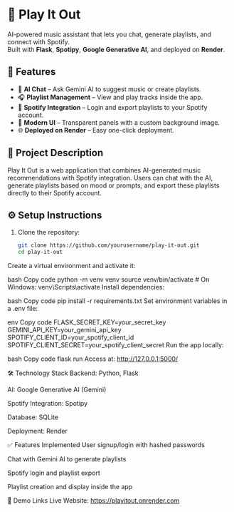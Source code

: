 # 🎵 Play It Out

AI-powered music assistant that lets you chat, generate playlists, and connect with Spotify.  
Built with **Flask**, **Spotipy**, **Google Generative AI**, and deployed on **Render**.

## 🚀 Features
- 💬 **AI Chat** – Ask Gemini AI to suggest music or create playlists.  
- 🎧 **Playlist Management** – View and play tracks inside the app.  
- 🔗 **Spotify Integration** – Login and export playlists to your Spotify account.  
- 🎨 **Modern UI** – Transparent panels with a custom background image.  
- 🌐 **Deployed on Render** – Easy one-click deployment.

## 📝 Project Description
Play It Out is a web application that combines AI-generated music recommendations with Spotify integration. Users can chat with the AI, generate playlists based on mood or prompts, and export these playlists directly to their Spotify account.  



## ⚙️ Setup Instructions
1. Clone the repository:
   ```bash
   git clone https://github.com/yourusername/play-it-out.git
   cd play-it-out
Create a virtual environment and activate it:

bash
Copy code
python -m venv venv
source venv/bin/activate  # On Windows: venv\Scripts\activate
Install dependencies:

bash
Copy code
pip install -r requirements.txt
Set environment variables in a .env file:

env
Copy code
FLASK_SECRET_KEY=your_secret_key
GEMINI_API_KEY=your_gemini_api_key
SPOTIFY_CLIENT_ID=your_spotify_client_id
SPOTIFY_CLIENT_SECRET=your_spotify_client_secret
Run the app locally:

bash
Copy code
flask run
Access at: http://127.0.0.1:5000/

🛠 Technology Stack
Backend: Python, Flask

AI: Google Generative AI (Gemini)

Spotify Integration: Spotipy

Database: SQLite

Deployment: Render

✅ Features Implemented
User signup/login with hashed passwords

Chat with Gemini AI to generate playlists

Spotify login and playlist export

Playlist creation and display inside the app

🔗 Demo Links
Live Website: https://playitout.onrender.com


